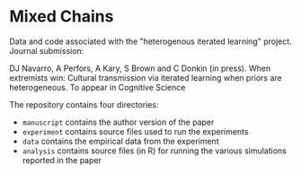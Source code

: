 # Mixed Chains

Data and code associated with the "heterogenous iterated learning" project. Journal submission:

DJ Navarro, A Perfors, A Kary, S Brown and C Donkin (in press). When extremists win: Cultural transmission via iterated learning when priors are heterogeneous. To appear in Cognitive Science

The repository contains four directories:

- `manuscript` contains the author version of the paper
- `experiment` contains source files used to run the experiments
- `data` contains the empirical data from the experiment
- `analysis` contains source files (in R) for running the various simulations reported in the paper 